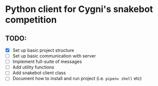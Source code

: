 # Python client for Cygni's snakebot competition

## TODO:
- [x] Set up basic project structure
- [ ] Set up basic communication with server
- [ ] Implement full-suite of messages
- [ ] Add utility functions
- [ ] Add snakebot client class
- [ ] Document how to install and run project (i.e. `pipenv shell` etc)
